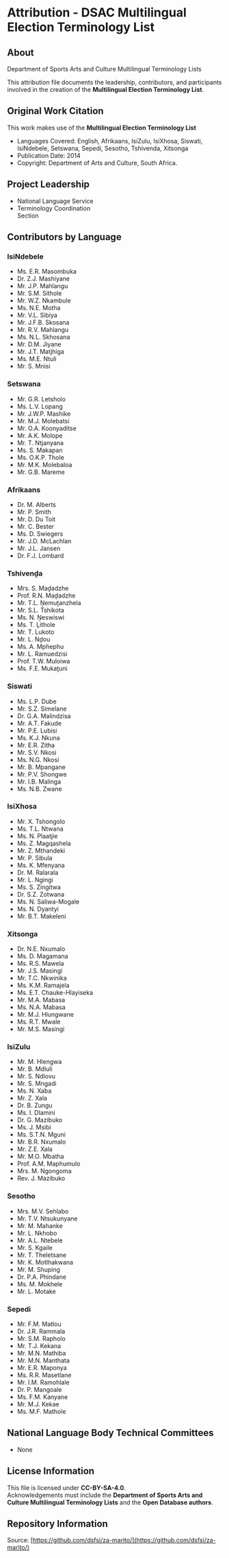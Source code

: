 # Attribution - DSAC Multilingual Election Terminology List

## About
Department of Sports Arts and Culture Multilingual Terminology Lists  

This attribution file documents the leadership, contributors, and participants involved in the creation of the **Multilingual Election Terminology List**.

## Original Work Citation
This work makes use of the **Multilingual Election Terminology List**  

- Languages Covered: English, Afrikaans, IsiZulu, IsiXhosa, Siswati, IsiNdebele, Setswana, Sepedi, Sesotho, Tshivenda, Xitsonga
- Publication Date: 2014 
- Copyright: Department of Arts and Culture, South Africa.

## Project Leadership
- National Language Service
- Terminology  Coordination  
Section

## Contributors by Language

### IsiNdebele
- Ms. E.R. Masombuka
- Dr. Z.J. Mashiyane
- Mr. J.P. Mahlangu
- Mr. S.M. Sithole
- Mr. W.Z. Nkambule
- Ms. N.E. Motha
- Mr. V.L. Sibiya
- Mr. J.F.B. Skosana
- Mr. R.V. Mahlangu
- Ms. N.L. Skhosana
- Mr. D.M. Jiyane
- Mr. J.T. Matjhiga
- Ms. M.E. Ntuli
- Mr. S. Mnisi

### Setswana
- Mr. G.R. Letsholo
- Ms. L.V. Lopang
- Mr. J.W.P. Mashike
- Mr. M.J. Molebatsi
- Mr. O.A. Koonyaditse
- Mr. A.K. Molope
- Mr. T. Ntjanyana
- Ms. S. Makapan
- Ms. O.K.P. Thole
- Mr. M.K. Molebaloa
- Mr. G.B. Mareme

### Afrikaans
- Dr. M. Alberts
- Mr. P. Smith
- Mr. D. Du Toit
- Mr. C. Bester
- Ms. D. Swiegers
- Mr. J.D. McLachlan
- Mr. J.L. Jansen
- Dr. F.J. Lombard

### Tshivenḓa
- Mrs. S. Maḓadzhe
- Prof. R.N. Maḓadzhe
- Mr. T.L. Ṋemuṱanzhela
- Mr. S.L. Tshikota
- Ms. N. Ṋeswiswi
- Ms. T. Ḽithole
- Mr. T. Lukoto
- Mr. L. Nḓou
- Ms. A. Mphephu
- Mr. L. Ramuedzisi
- Prof. T.W. Muloiwa
- Ms. F.E. Mukaṱuni

### Siswati
- Ms. L.P. Dube
- Mr. S.Z. Simelane
- Dr. G.A. Malindzisa
- Mr. A.T. Fakude
- Mr. P.E. Lubisi
- Ms. K.J. Nkuna
- Mr. E.R. Zitha
- Mr. S.V. Nkosi
- Ms. N.G. Nkosi
- Mr. B. Mpangane
- Mr. P.V. Shongwe
- Mr. I.B. Malinga
- Ms. N.B. Zwane

### IsiXhosa
- Mr. X. Tshongolo
- Ms. T.L. Ntwana
- Ms. N. Plaatjie
- Ms. Z. Magqashela
- Mr. Z. Mthandeki
- Mr. P. Sibula
- Ms. K. Mfenyana
- Dr. M. Ralarala
- Mr. L. Ngingi
- Ms. S. Zingitwa
- Dr. S.Z. Zotwana
- Ms. N. Saliwa-Mogale
- Ms. N. Dyantyi
- Mr. B.T. Makeleni

### Xitsonga
- Dr. N.E. Nxumalo
- Ms. D. Magamana
- Ms. R.S. Mawela
- Mr. J.S. Masingi
- Mr. T.C. Nkwinika
- Ms. K.M. Ramajela
- Ms. E.T. Chauke-Hlayiseka
- Mr. M.A. Mabasa
- Ms. N.A. Mabasa
- Mr. M.J. Hlungwane
- Ms. R.T. Mwale
- Mr. M.S. Masingi

### IsiZulu
- Mr. M. Hlengwa
- Mr. B. Mdluli
- Mr. S. Ndlovu
- Mr. S. Mngadi
- Ms. N. Xaba
- Mr. Z. Xala
- Dr. B. Zungu
- Ms. I. Dlamini
- Dr. G. Mazibuko
- Ms. J. Msibi
- Ms. S.T.N. Mguni
- Mr. B.R. Nxumalo
- Mr. Z.E. Xala
- Mr. M.O. Mbatha
- Prof. A.M. Maphumulo
- Mrs. M. Ngongoma
- Rev. J. Mazibuko

### Sesotho
- Mrs. M.V. Sehlabo
- Mr. T.V. Ntsukunyane
- Mr. M. Mahanke
- Mr. L. Nkhobo
- Mr. A.L. Ntebele
- Mr. S. Kgaile
- Mr. T. Theletsane
- Mr. K. Motlhakwana
- Mr. M. Shuping
- Dr. P.A. Phindane
- Ms. M. Mokhele
- Mr. L. Motake

### Sepedi
- Mr. F.M. Matlou
- Dr. J.R. Rammala
- Mr. S.M. Rapholo
- Mr. T.J. Kekana
- Mr. M.N. Mathiba
- Mr. M.N. Manthata
- Mr. E.R. Maponya
- Ms. R.R. Masetlane
- Mr. I.M. Ramohlale
- Dr. P. Mangoale
- Ms. F.M. Kanyane
- Mr. M.J. Kekae
- Ms. M.F. Mathole

## National Language Body Technical Committees
- None

## License Information
This file is licensed under **CC-BY-SA-4.0**.  
Acknowledgements must include the **Department of Sports Arts and Culture Multilingual Terminology Lists** and the **Open Database authors**.

## Repository Information
Source: [https://github.com/dsfsi/za-marito/](https://github.com/dsfsi/za-marito/)
